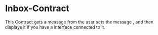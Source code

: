 # Inbox-Contract

This Contract gets a message from the user sets the message , and then displays it if you have a interface connected to it.
